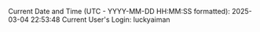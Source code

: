 Current Date and Time (UTC - YYYY-MM-DD HH:MM:SS formatted): 2025-03-04 22:53:48
Current User's Login: luckyaiman
